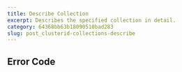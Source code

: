 ```yaml
---
title: Describe Collection
excerpt: Describes the specified collection in detail.
category: 64368bb63b18090510bad283
slug: post_clusterid-collections-describe
---
```


## Error Code
